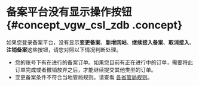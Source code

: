 # 备案平台没有显示操作按钮 {#concept_vgw_csl_zdb .concept}

如果您登录备案平台，没有显示**变更备案**、**新增网站**、**继续接入备案**、**取消接入**、**注销备案**这些按钮，请您对照以下情况判断处理。

-   您的账号下有在进行的备案订单。如果您目前有正在进行中的订单，需要将此订单完成或者撤销放弃之后，才能继续提交其他类型的订单。
-   变更备案条件不符合当地管局规则。请查看 [各省管局规则](https://beian.aliyun.com/#MapDataContainer)。


